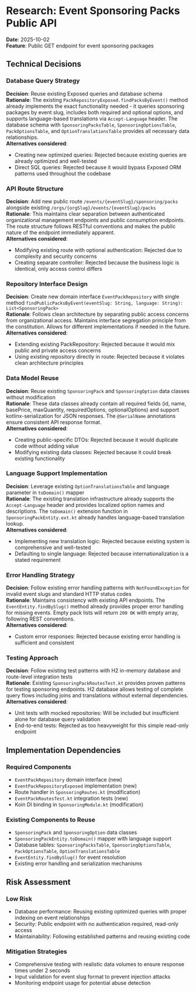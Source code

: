 # Research: Event Sponsoring Packs Public API

**Date**: 2025-10-02  
**Feature**: Public GET endpoint for event sponsoring packages

## Technical Decisions

### Database Query Strategy
**Decision**: Reuse existing Exposed queries and database schema  
**Rationale**: The existing `PackRepositoryExposed.findPacksByEvent()` method already implements the exact functionality needed - it queries sponsoring packages by event slug, includes both required and optional options, and supports language-based translations via `Accept-Language` header. The database schema with `SponsoringPacksTable`, `SponsoringOptionsTable`, `PackOptionsTable`, and `OptionTranslationsTable` provides all necessary data relationships.  
**Alternatives considered**: 
- Creating new optimized queries: Rejected because existing queries are already optimized and well-tested
- Direct SQL queries: Rejected because it would bypass Exposed ORM patterns used throughout the codebase

### API Route Structure  
**Decision**: Add new public route `/events/{eventSlug}/sponsoring/packs` alongside existing `/orgs/{orgSlug}/events/{eventSlug}/packs`  
**Rationale**: This maintains clear separation between authenticated organizational management endpoints and public consumption endpoints. The route structure follows RESTful conventions and makes the public nature of the endpoint immediately apparent.  
**Alternatives considered**:
- Modifying existing route with optional authentication: Rejected due to complexity and security concerns
- Creating separate controller: Rejected because the business logic is identical, only access control differs

### Repository Interface Design
**Decision**: Create new domain interface `EventPackRepository` with single method `findPublicPacksByEvent(eventSlug: String, language: String): List<SponsoringPack>`  
**Rationale**: Follows clean architecture by separating public access concerns from organizational access. Maintains interface segregation principle from the constitution. Allows for different implementations if needed in the future.  
**Alternatives considered**:
- Extending existing PackRepository: Rejected because it would mix public and private access concerns
- Using existing repository directly in route: Rejected because it violates clean architecture principles

### Data Model Reuse
**Decision**: Reuse existing `SponsoringPack` and `SponsoringOption` data classes without modification  
**Rationale**: These data classes already contain all required fields (id, name, basePrice, maxQuantity, requiredOptions, optionalOptions) and support kotlinx-serialization for JSON responses. The `@SerialName` annotations ensure consistent API response format.  
**Alternatives considered**: 
- Creating public-specific DTOs: Rejected because it would duplicate code without adding value
- Modifying existing data classes: Rejected because it could break existing functionality

### Language Support Implementation
**Decision**: Leverage existing `OptionTranslationsTable` and language parameter in `toDomain()` mapper  
**Rationale**: The existing translation infrastructure already supports the `Accept-Language` header and provides localized option names and descriptions. The `toDomain()` extension function in `SponsoringPackEntity.ext.kt` already handles language-based translation lookup.  
**Alternatives considered**:
- Implementing new translation logic: Rejected because existing system is comprehensive and well-tested
- Defaulting to single language: Rejected because internationalization is a stated requirement

### Error Handling Strategy
**Decision**: Follow existing error handling patterns with `NotFoundException` for invalid event slugs and standard HTTP status codes  
**Rationale**: Maintains consistency with existing API endpoints. The `EventEntity.findBySlug()` method already provides proper error handling for missing events. Empty pack lists will return `200 OK` with empty array, following REST conventions.  
**Alternatives considered**:
- Custom error responses: Rejected because existing error handling is sufficient and consistent

### Testing Approach
**Decision**: Follow existing test patterns with H2 in-memory database and route-level integration tests  
**Rationale**: Existing `SponsoringPackRoutesTest.kt` provides proven patterns for testing sponsoring endpoints. H2 database allows testing of complete query flows including joins and translations without external dependencies.  
**Alternatives considered**:
- Unit tests with mocked repositories: Will be included but insufficient alone for database query validation
- End-to-end tests: Rejected as too heavyweight for this simple read-only endpoint

## Implementation Dependencies

### Required Components
- `EventPackRepository` domain interface (new)
- `EventPackRepositoryExposed` implementation (new) 
- Route handler in `SponsoringRoutes.kt` (modification)
- `EventPackRoutesTest.kt` integration tests (new)
- Koin DI binding in `SponsoringModule.kt` (modification)

### Existing Components to Reuse
- `SponsoringPack` and `SponsoringOption` data classes
- `SponsoringPackEntity.toDomain()` mapper with language support
- Database tables: `SponsoringPacksTable`, `SponsoringOptionsTable`, `PackOptionsTable`, `OptionTranslationsTable`
- `EventEntity.findBySlug()` for event resolution
- Existing error handling and serialization mechanisms

## Risk Assessment

### Low Risk
- Database performance: Reusing existing optimized queries with proper indexing on event relationships
- Security: Public endpoint with no authentication required, read-only access
- Maintainability: Following established patterns and reusing existing code

### Mitigation Strategies
- Comprehensive testing with realistic data volumes to ensure response times under 2 seconds
- Input validation for event slug format to prevent injection attacks
- Monitoring endpoint usage for potential abuse detection